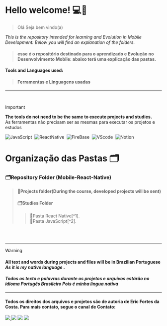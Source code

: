 
# Hello welcome! 💻📱
> Olá Seja bem vindo(a)

*This is the repository intended for learning and Evolution in Mobile Development:
Below you will find an explanation of the folders.* 
>####  esse é o repositório destinado para o aprendizado e Evolução no Desenvolvimento Mobile: abaixo terá uma explicação das pastas.

#### Tools and Languages ​​used:
>#### Ferramentas e Linguagens usadas
<hr>
<br/>

> [!IMPORTANT]
> **The tools do not need to be the same to execute projects and studies.** <br>
> As ferramentas não precisam ser as mesmas para executar os projetos e estudos

![JavaScript](https://img.shields.io/badge/JavaScript-F7DF1E?style=for-the-badge&logo=javascript&logoColor=black)&nbsp;
![ReactNative](https://img.shields.io/badge/React_Native-20232A?style=for-the-badge&logo=react&logoColor=61DAFB)&nbsp;
![FireBase](https://img.shields.io/badge/FireBase-red?style=for-the-badge&logo=FireBase&logoColor=white)&nbsp;
![VScode](https://img.shields.io/badge/vscode-4285F4?style=for-the-badge&logo=vscode&logoColor=white)&nbsp;
![Notion](https://img.shields.io/badge/Notion-000000?style=for-the-badge&logo=notion&logoColor=white)&nbsp;

# Organização das Pastas 🗂
### 🗂Repository Folder (Mobile-React-Native)<br/>
>#### 📂Projects folder(During the course, developed projects will be sent)<br/>                                          
>#### 🗂Studies Folder<br/>
>>📁Pasta React Native[^1].<br/>
>>📂Pasta JavaScript[^2].<br/>

<br>
<br>
<hr>

> [!WARNING]
> #### All text and words during projects and files will be in Brazilian Portuguese *As it is my native language* .
> #### *Todos os texto e palavras durante os projetos e arquivos estárão no idioma Portugês Brasileiro Pois é minha lingua nativa*

___
#### Todos os direitos dos arquivos e projetos são de autoria de Eric Fortes da Costa. Para mais contato, segue o canal de Contato:<br>
<div> 
<a href="https://www.instagram.com/ericfortesdev/" target="_blank"><img src="https://img.shields.io/badge/-Instagram-%23E4405F?style=for-the-badge&logo=instagram&logoColor=white">
</a>
<a href = "mailto:ericcostaf.w@gmail.com?subject=&body="> <img src="https://img.shields.io/badge/-Gmail-%23333?style=for-the-badge&logo=gmail&logoColor=white" target="_blank"></a>
<a href="https://www.linkedin.com/in/ericcostaw/" target="_blank"><img src="https://img.shields.io/badge/-LinkedIn-%230077B5?style=for-the-badge&logo=linkedin&logoColor=white"  target="_blank"></a> 
<a href="https://portifolioericcosta.netlify.app/" target="_blank"><img src="https://img.shields.io/badge/Portifólio-39457E?logo=git&logoColor=white&style=for-the-badge"  target="_blank"></a> 
</div>&nbsp;&nbsp;
